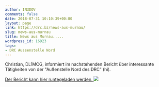 ```yaml
---
author: IN3DOV
comments: false
date: 2018-07-31 10:10:39+00:00
layout: page
link: https://drc.bz/news-aus-murnau/
slug: news-aus-murnau
title: News aus Murnau.....
wordpress_id: 16923
tags:
- DRC Aussenstelle Nord
---
```


Christian, DL1MCG, informiert im nachstehenden Bericht über interessante Tätigkeiten von der "Außenstelle Nord des DRC" (hi).

[Der ](https://drc.bz/news-aus-murnau/dl1mcg-3/)[Bericht kann hier runtegeladen werden.](https://drc.bz/wp-content/uploads/2018/07/Bericht-30.07.18.pdf)[
![](https://drc.bz/wp-content/uploads/2018/07/DL1mcg.jpg)](https://drc.bz/news-aus-murnau/dl1mcg-3/)




